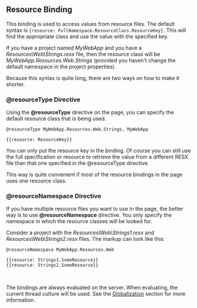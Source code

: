 ﻿## Resource Binding

This binding is used to access values from resource files. The default syntax is `{resource: FullNamespace.ResourceClass.ResourceKey}`. 
This will find the appropriate class and use the value with the specified key.

If you have a project named *MyWebApp* and you have a *Resources\Web\Strings.resx* file, then the resource class will 
be *MyWebApp.Resources.Web.Strings* (provided you haven't change the default namespace in the project properties). 

Because this syntax is quite long, there are two ways on how to make it shorter.

### @resourceType Directive

Using the **@resourceType** directive on the page, you can specify the default resource class that is being used.

```DOTHTML
@resourceType MyWebApp.Resources.Web.Strings, MyWebApp

{{resource: ResourceKey}}
```

You can only put the resource key in the binding. Of course you can still use the full specification or resource to retrieve 
the value from a different RESX file than that one specified in the @resourceType directive.

This way is quite convenient if most of the resource bindings in the page uses one resource class.

### @resourceNamespace Directive

If you have multiple resource files you want to use in the page, the better way is to use **@resourceNamespace** directive.
You only specify the namespace in which the resource classes will be looked for.

Consider a project with the *Resources\Web\Strings1.resx* and *Resources\Web\Strings2.resx* files. The markup can look like this:

```DOTHTML
@resourceNamespace MyWebApp.Resources.Web

{{resource: Strings1.SomeResource}}
{{resource: Strings2.SomeResource}}
```

<br />

The bindings are always evaluated on the server. When evaluating, the current thread culture will be used. See the 
[Globalization](/docs/tutorials/basics-globalization) section for more information.


